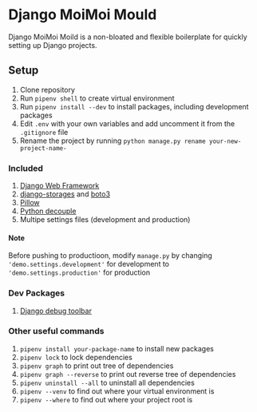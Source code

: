 # Django MoiMoi Mould
Django MoiMoi Moild is a non-bloated and flexible boilerplate for quickly setting up Django projects.

## Setup
1. Clone repository
2. Run `pipenv shell` to create virtual environment
3. Run `pipenv install --dev` to install packages, including development packages
4. Edit `.env` with your own variables and add uncomment it from the  `.gitignore` file
5. Rename the project by running `python manage.py rename your-new-project-name-`

### Included
1. [Django Web Framework](https://www.djangoproject.com/)
2. [django-storages](https://django-storages.readthedocs.io/en/latest/) and [boto3](https://boto3.amazonaws.com/v1/documentation/api/latest/index.html)
3. [Pillow](https://python-pillow.org/) 
4. [Python decouple](https://pypi.org/project/python-decouple/)
5. Multipe settings files (development and production)

#### Note 
Before pushing to productioon, modify `manage.py` by changing `'demo.settings.development'` for development to `'demo.settings.production'` for production


### Dev Packages
1. [Django debug toolbar](https://github.com/jazzband/django-debug-toolbar) 


### Other useful commands
1. `pipenv install your-package-name` to install new packages
2. `pipenv lock` to lock dependencies
3. `pipenv graph` to print out tree of dependencies
4. `pipenv graph --reverse` to print out reverse tree of dependencies
5. `pipenv uninstall --all` to uninstall all dependencies
6. `pipenv --venv` to find out where your virtual environment is
7. `pipenv --where` to find out where your project root is 
